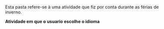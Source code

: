 Esta pasta refere-se à uma atividade que fiz por conta durante as férias de inverno.


**Atividade em que o usuario escolhe o idioma**

